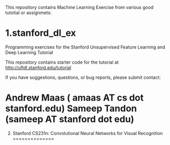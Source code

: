 This repository contains Machine Learning Exercise from various good tutotial or assignmets:

1.stanford_dl_ex
==============

Programming exercises for the Stanford Unsupervised Feature Learning and Deep Learning Tutorial

This repository contains starter code for the tutorial at http://ufldl.stanford.edu/tutorial

If you have suggestions, questions, or bug reports, please submit contact:

Andrew Maas ( amaas AT cs dot stanford.edu)
Sameep Tandon (sameep AT stanford dot edu)
==============

2. Stanford CS231n: Convolutional Neural Networks for Visual Recognition
==============

